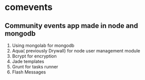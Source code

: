 # comevents
## Community events app made in node and mongodb

1. Using mongolab for mongodb
1. Aqua( previously Drywall) for node user management module
1. Bcrypt for encryption
1. Jade templates
1. Grunt for tasks runner
1. Flash Messages
